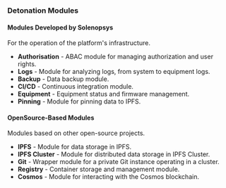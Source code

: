 ### Detonation Modules

#### Modules Developed by Solenopsys
For the operation of the platform's infrastructure.
- **Authorisation** - ABAC module for managing authorization and user rights.
- **Logs** - Module for analyzing logs, from system to equipment logs.
- **Backup** - Data backup module.
- **CI/CD** - Continuous integration module.
- **Equipment** - Equipment status and firmware management.
- **Pinning** - Module for pinning data to IPFS.

#### OpenSource-Based Modules
Modules based on other open-source projects.
- **IPFS** - Module for data storage in IPFS.
- **IPFS Cluster** - Module for distributed data storage in IPFS Cluster.
- **Git** - Wrapper module for a private Git instance operating in a cluster.
- **Registry** - Container storage and management module.
- **Cosmos** - Module for interacting with the Cosmos blockchain.

